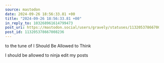 ```yaml
---
source: mastodon
date: 2024-09-26 18:56:33.81 +00
title: "2024-09-26 18:56:33.81 +00"
in_reply_to: 103268961614799473
post_uri: https://mastodon.social/users/gravely/statuses/113205378667008236
post_id: 113205378667008236
---
```

to the tune of I Should Be Allowed to Think

I should be allowed to ninja edit my posts


